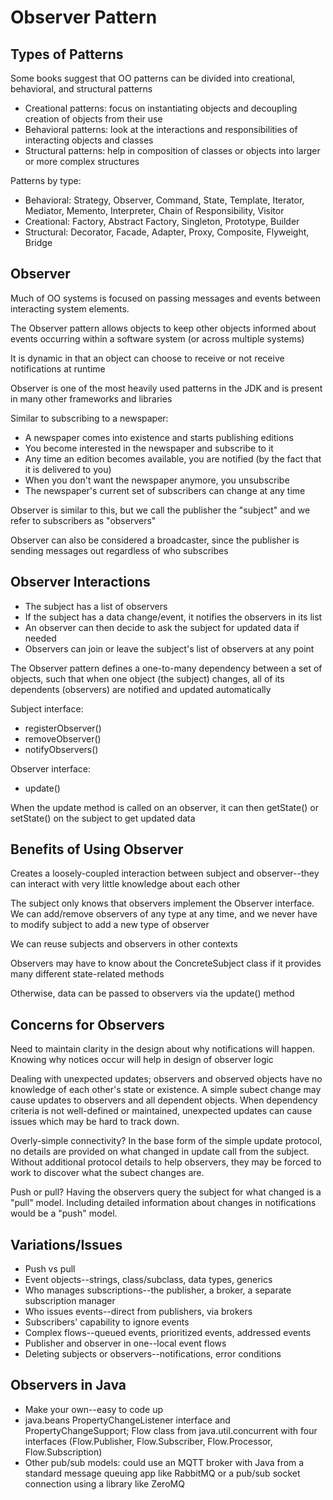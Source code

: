 # Observer Pattern

## Types of Patterns

Some books suggest that OO patterns can be divided into creational, behavioral, and structural patterns

- Creational patterns: focus on instantiating objects and decoupling creation of objects from their use
- Behavioral patterns: look at the interactions and responsibilities of interacting objects and classes
- Structural patterns: help in composition of classes or objects into larger or more complex structures

Patterns by type:

- Behavioral: Strategy, Observer, Command, State, Template, Iterator, Mediator, Memento, Interpreter, Chain of Responsibility, Visitor
- Creational: Factory, Abstract Factory, Singleton, Prototype, Builder
- Structural: Decorator, Facade, Adapter, Proxy, Composite, Flyweight, Bridge

## Observer

Much of OO systems is focused on passing messages and events between interacting system elements.

The Observer pattern allows objects to keep other objects informed about events occurring within a software system (or across multiple systems)

It is dynamic in that an object can choose to receive or not receive notifications at runtime

Observer is one of the most heavily used patterns in the JDK and is present in many other frameworks and libraries  

Similar to subscribing to a newspaper:

- A newspaper comes into existence and starts publishing editions
- You become interested in the newspaper and subscribe to it
- Any time an edition becomes available, you are notified (by the fact that it is delivered to you)
- When you don't want the newspaper anymore, you unsubscribe
- The newspaper's current set of subscribers can change at any time

Observer is similar to this, but we call the publisher the "subject" and we refer to subscribers as "observers"

Observer can also be considered a broadcaster, since the publisher is sending messages out regardless of who subscribes 

## Observer Interactions

- The subject has a list of observers
- If the subject has a data change/event, it notifies the observers in its list
- An observer can then decide to ask the subject for updated data if needed
- Observers can join or leave the subject's list of observers at any point

The Observer pattern defines a one-to-many dependency between a set of objects, such that when one object (the subject) changes, all of its dependents (observers) are notified and updated automatically

Subject interface:

- registerObserver()
- removeObserver()
- notifyObservers()

Observer interface:

- update()

When the update method is called on an observer, it can then getState() or setState() on the subject to get updated data

## Benefits of Using Observer

Creates a loosely-coupled interaction between subject and observer--they can interact with very little knowledge about each other

The subject only knows that observers implement the Observer interface. We can add/remove observers of any type at any time, and we never have to modify subject to add a new type of observer

We can reuse subjects and observers in other contexts

Observers may have to know about the ConcreteSubject class if it provides many different state-related methods

Otherwise, data can be passed to observers via the update() method

## Concerns for Observers

Need to maintain clarity in the design about why notifications will happen. Knowing why notices occur will help in design of observer logic

Dealing with unexpected updates; observers and observed objects have no knowledge of each other's state or existence. A simple subect change may cause updates to observers and all dependent objects. When dependency criteria is not well-defined or maintained, unexpected updates can cause issues which may be hard to track down.

Overly-simple connectivity? In the base form of the simple update protocol, no details are provided on what changed in update call from the subject. Without additional protocol details to help observers, they may be forced to work to discover what the subect changes are.

Push or pull? Having the observers query the subject for what changed is a "pull" model. Including detailed information about changes in notifications would be a "push" model.

## Variations/Issues

- Push vs pull
- Event objects--strings, class/subclass, data types, generics
- Who manages subscriptions--the publisher, a broker, a separate subscription manager
- Who issues events--direct from publishers, via brokers
- Subscribers' capability to ignore events
- Complex flows--queued events, prioritized events, addressed events
- Publisher and observer in one--local event flows
- Deleting subjects or observers--notifications, error conditions

## Observers in Java

- Make your own--easy to code up
- java.beans PropertyChangeListener interface and PropertyChangeSupport; Flow class from java.util.concurrent with four interfaces (Flow.Publisher, Flow.Subscriber, Flow.Processor, Flow.Subscription)
- Other pub/sub models: could use an MQTT broker with Java from a standard message queuing app like RabbitMQ or a pub/sub socket connection using a library like ZeroMQ